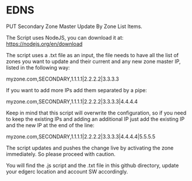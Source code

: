 # EDNS
PUT Secondary Zone Master Update By Zone List Items.

The Script uses NodeJS, you can download it at: https://nodejs.org/en/download

The script uses a .txt file as an input, the file needs to have all the list of zones you want to update and their current and any new zone master IP, listed in the following way:

myzone.com,SECONDARY,1.1.1.1|2.2.2.2|3.3.3.3

If you want to add more IPs add them separated by a pipe:

myzone.com,SECONDARY,1.1.1.1|2.2.2.2|3.3.3.3|4.4.4.4


Keep in mind that this script will overwrite the configuration, so if you need to keep the existing IPs and adding an additional IP just add the existing IP and the new IP at the end of the line:

myzone.com,SECONDARY,1.1.1.1|2.2.2.2|3.3.3.3|4.4.4.4|5.5.5.5

The script updates and pushes the change live by activating the zone immediately. So please proceed with caution.

You will find the .js script and the .txt file in this github directory, update your edgerc location and account SW accordingly.
